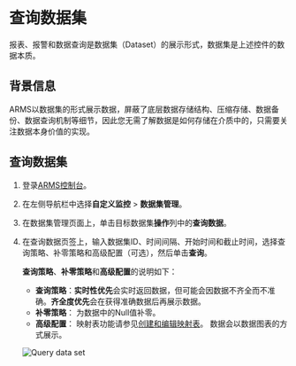 # 查询数据集

报表、报警和数据查询是数据集（Dataset）的展示形式，数据集是上述控件的数据本质。

## 背景信息

ARMS以数据集的形式展示数据，屏蔽了底层数据存储结构、压缩存储、数据备份、数据查询机制等细节，因此您无需了解数据是如何存储在介质中的，只需要关注数据本身价值的实现。

## 查询数据集

1.  登录[ARMS控制台](https://arms.console.aliyun.com/#/home)。
2.  在左侧导航栏中选择**自定义监控** \> **数据集管理**。
3.  在数据集管理页面上，单击目标数据集**操作**列中的**查询数据**。
4.  在查询数据页签上，输入数据集ID、时间间隔、开始时间和截止时间，选择查询策略、补零策略和高级配置（可选），然后单击**查询**。

    **查询策略**、**补零策略**和**高级配置**的说明如下：

    -   **查询策略**：**实时性优先**会实时返回数据，但可能会因数据不齐全而不准确。**齐全度优先**会在获得准确数据后再展示数据。
    -   **补零策略**： 为数据中的Null值补零。
    -   **高级配置**： 映射表功能请参见[创建和编辑映射表](/cn.zh-CN/自定义监控/管理监控任务/创建和编辑映射表.md)。
    数据会以数据图表的方式展示。

    ![Query data set](https://static-aliyun-doc.oss-accelerate.aliyuncs.com/assets/img/zh-CN/1868425061/p44086.png)


